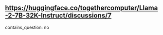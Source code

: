 ## https://huggingface.co/togethercomputer/Llama-2-7B-32K-Instruct/discussions/7

contains_question: no